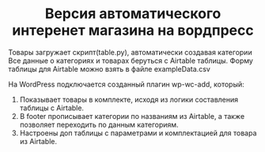 <h1 align="center"> Версия автоматического интеренет магазина на вордпресс</h1>

Товары загружает скрипт(table.py), автоматически создавая категории
Все данные о категориях и товарах беруться с Airtable таблицы.
Форму таблицы для Airtable можно взять в файле exampleData.csv

На WordPress подключается созданный плагин wp-wc-add, который: 
  1. Показывает товары в комплекте, исходя из логики составления таблицы с Airtable.
  2. В footer прописывает категории по названиям из Airtable, а также позволяет переходить по данным категориям.
  3. Настроены доп таблицы с параметрами и комплектацией для товара из Airtable.
